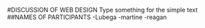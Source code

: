 #DISCUSSION OF WEB DESIGN
Type something for the simple text
##NAMES OF PARTICIPANTS
-Lubega
-martine
-reagan
